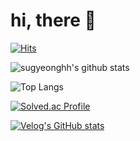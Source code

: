   
  # hi, there 🐯


  [![Hits](https://hits.seeyoufarm.com/api/count/incr/badge.svg?url=https%3A%2F%2Fgithub.com%2Fsugyeonghh&count_bg=%2379C83D&title_bg=%23555555&icon=&icon_color=%23E7E7E7&title=hits&edge_flat=true)](https://hits.seeyoufarm.com)

  ![sugyeonghh's github stats](https://github-readme-stats.vercel.app/api?username=sugyeonghh&show_icons=true&theme=dracula)
  
  ![Top Langs](https://github-readme-stats.vercel.app/api/top-langs/?username=sugyeonghh&layout=compact&theme=dracula)

  [![Solved.ac Profile](http://mazassumnida.wtf/api/generate_badge?boj=sugyeong_hh)](https://solved.ac/sugyeong_hh)

  [![Velog's GitHub stats](https://velog-readme-stats.vercel.app/api?name=sugyeonghh&color=dark)](https://velog-readme-stats.vercel.app/api/redirect?name=sugyeonghh&tag=github)

  
</div>
